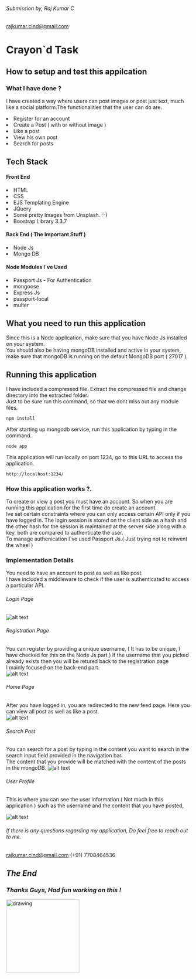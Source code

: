 ###### Submission by, Raj Kumar C
rajkumar.cind@gmail.com
# Crayon`d Task 
## How to setup and test this appilcation
### What I have done ?
I have created a way where users can post images or post just text, much like a social platform.The functionalities that the user can do are.
<li> Register for an account
<li> Create a Post ( with or without image )
<li> Like a post
<li>View his own post
<li>Search for posts
<br>

## Tech Stack
#### Front End
<li>HTML
<li>CSS
<li>EJS Templating Engine
<li>JQuery
<li>Some pretty Images from Unsplash. :-)
<li>Boostrap Library 3.3.7

#### Back End ( The Important Stuff )
<li>Node Js
<li>Mongo DB

#### Node Modules I`ve Used
<li> Passport Js - For Authentication
<li>mongoose
<li>Express Js
<li>passport-local
<li>multer

## What you need to run this application
Since this is a Node application, make sure that you have Node Js installed on your system.<br>
You should also be having mongoDB installed and active in your system, make sure that mongoDB is running on the default MongoDB port ( 27017 ).

## Running this application
I have included a compressed file. Extract the compressed file and change directory into the extracted folder.<br>
Just to be sure run this command, so that we dont miss out any module files.<br>

```shell
npm install
```
After starting up mongodb service, run this application by typing in the command.
```shell
node app
```
This application will run locally on port 1234, go to this URL to access the application.
```shell
http://localhost:1234/
```
### How this application works ?.
To create or view a post you must have an account. So when you are running this application for the first time do create an account.<br>
Ive set certain constraints where you can only access certain API only if you have logged in. The login session is stored on the client side as a hash and the other hash for the session is maintained at the server side along with a key, both are compared to authenticate the user.
<br>
To manage authenication I`ve used Passport Js.( Just trying not to reinvent the wheel )

### Implementation Details
You need to have an account to post as well as like post.<br>
I have included a middleware to check if the user is authenticated to access a particular API.

###### Login Page
![alt text](./screenshots/login.png)
###### Registration Page
You can register by providing a unique username, ( It has to be unique, I have checked for this on the Node Js part )
If the username that you picked already exists then you will be retured back to the registration page <br>I mainly focused on the back-end part.<br>
![alt text](./screenshots/register.png)
###### Home Page
After you have logged in, you are redirected to the new feed page. Here you can view all post as well as like a post.<br>
![alt text](./screenshots/home.png)
###### Search Post
You can search for a post by typing in the content you want to search in the search input field provided in the navigation bar.<br>
The content that you provide will be matched with the content of the posts in the mongoDB.
![alt text](./screenshots/search.png)
###### User Profile
This is where you can see the user information ( Not much in this application ) such as the username and the content that you have posted,
<br>

 ![alt text](./screenshots/profile.png)



###### If there is any questions regarding my application, Do feel free to reach out to me.
rajkumar.cind@gmail.com
(+91) 7708464536
## <i>The End</i>
### <i> Thanks Guys, Had fun working on this ! </i>
<img src="./screenshots/dead-pool.jpg" alt="drawing" style="width:200px;"/>
